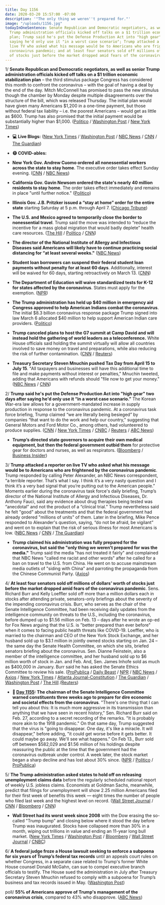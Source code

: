 ```yaml
---
title: Day 1156
date: 2020-03-20 15:57:00 -07:00
description: '"The only thing we weren''t prepared for."'
image: "/uploads/1156.jpg"
todayInOneSentence: Senate Republican and Democratic negotiators, as well as senior
  Trump administration officials kicked off talks on a $1 trillion economic stabilization
  plan; Trump said he's put the Defense Production Act into "high gear" two days after
  saying he'd only use it "in a worst case scenario"; Trump attacked a reporter on
  live TV who asked what his message would be to Americans who are frightened by the
  coronavirus pandemic; and at least four senators sold off millions of dollars’ worth
  of stocks just before the market dropped amid fears of the coronavirus pandemic.
---
```


1/ **Senate Republican and Democratic negotiators, as well as senior Trump administration officials kicked off talks on a $1 trillion economic stabilization plan** – the third stimulus package Congress has considered this month to confront the coronavirus –  with the goal of having a deal by the end of the day. Mitch McConnell has promised to pass the new stimulus though the chamber by Monday despite multiple disagreements over the structure of the bill, which was released Thursday. The initial plan would have given many Americans $1,200 in a one-time payment, but those without federal tax liability – i.e. the poorest Americans – would get as little as $600. Trump has also promised that the initial payment would be substantially higher than $1,000. ([Politico](https://www.politico.com/news/2020/03/20/senate-coronavirus-emergency-stimulus-deal-friday-138788) / [Washington Post](https://www.washingtonpost.com/us-policy/2020/03/20/trump-coronavirus-senate-economic-plan/) / [New York Times](https://www.nytimes.com/2020/03/20/us/politics/congress-coronavirus-economic-rescue-plan.html))

* **💻 Live Blogs:** ([New York Times](https://www.nytimes.com/2020/03/20/world/coronavirus-news.html) / [Washington Post](https://www.washingtonpost.com/world/2020/03/20/coronavirus-latest-news/) / [NBC News](https://www.nbcnews.com/health/health-news/live-blog/coronavirus-updates-california-issues-stay-home-order-no-new-local-n1164541) / [CNN](https://www.cnn.com/world/live-news/coronavirus-outbreak-03-20-20-intl-hnk/index.html) / [The Guardian](https://www.theguardian.com/us-news/live/2020/mar/20/coronavirus-us-donald-trump-response-republicans-stock-scandal-live-updates))

* **😷 COVID-ables:**

* **New York Gov. Andrew Cuomo ordered all nonessential workers across the state to stay home**. The executive order takes effect Sunday evening. ([CNN](https://www.cnn.com/2020/03/20/politics/new-york-workforce-stay-home/index.html) / [NBC News](https://www.nbcnews.com/health/health-news/live-blog/coronavirus-updates-california-issues-stay-home-order-no-new-local-n1164541))

* **California Gov. Gavin Newsom ordered the state's nearly 40 million residents to stay home**. The order takes effect immediately and remains in place "until further notice." ([Politico](https://www.politico.com/states/california/story/2020/03/19/newsom-orders-all-40m-californians-to-stay-home-in-nations-strictest-state-lockdown-1268248))

* **Illinois Gov. J.B. Pritzker issued a “stay at home” order for the entire state** starting Saturday at 5 p.m. through April 7. ([Chicago Tribune](https://www.chicagotribune.com/coronavirus/ct-coronavirus-illinois-shelter-in-place-lockdown-order-20200320-teedakbfw5gvdgmnaxlel54hau-story.html))

* **The U.S. and Mexico agreed to temporarily close the border to nonessential travel**. Trump said the move was intended to “reduce the incentive for a mass global migration that would badly deplete” health care resources. ([The Hill](https://thehill.com/homenews/administration/488636-us-announces-travel-restrictions-with-mexico-citing-coronavirus) / [Politico](https://www.politico.com/news/2020/03/20/us-mexico-ready-to-partially-close-border-138946) / [CNN](https://www.cnn.com/2020/03/20/politics/us-mexico-border/index.html))

* **The director of the National Institute of Allergy and Infectious Diseases said Americans will likely have to continue practicing social distancing for “at least several weeks."** ([NBC News](https://www.nbcnews.com/politics/donald-trump/fauci-predicts-americans-will-likely-need-stay-home-least-several-n1164701))

* **Student loan borrowers can suspend their federal student loan payments without penalty for at least 60 days**. Additionally, interest will be waived for 60 days, starting retroactively on March 13. ([CNN](https://www.cnn.com/2020/03/20/politics/student-loan-payments-suspend-coronavirus/index.html))

* **The Department of Education will waive standardized tests for K-12 for states affected by the coronavirus**. States must apply for the exemption. ([NPR](https://www.npr.org/sections/coronavirus-live-updates/2020/03/20/818977484/education-dept-makes-changes-to-standardized-tests-student-loans-over-coronaviru))

* **The Trump administration has held up $40 million in emergency aid Congress approved to help American Indians combat the coronavirus**. The initial $8.3 billion coronavirus response package Trump signed into law March 6 allocated $40 million to help support American Indian care providers. ([Politico](https://www.politico.com/news/2020/03/20/coronavirus-american-indian-health-138724))

* **Trump canceled plans to host the G7 summit at Camp David and will instead hold the gathering of world leaders as a teleconference.** White House officials said holding the summit virtually will allow all countries involved to save money on travel and preparations, while also reducing the risk of further contamination. ([CNN](https://www.cnn.com/2020/03/19/politics/g7-camp-david-teleconference/index.html) / [Reuters](https://twitter.com/jeffmason1/status/1240766753640194049))

* **Treasury Secretary Steven Mnuchin pushed Tax Day from April 15 to July 15**. "All taxpayers and businesses will have this additional time to file and make payments without interest or penalties," Mnuchin tweeted, adding that Americans with refunds should "file now to get your money." ([NBC News](https://www.nbcnews.com/politics/politics-news/tax-day-postponed-until-july-15-mnuchin-says-n1164811) / [CNN](https://www.cnn.com/2020/03/20/politics/steven-mnuchin-tax-day-july-15/index.html))

2/ **Trump said he's put the Defense Production Act into "high gear" two days after saying he'd only use it “in a worst case scenario.”** The Korean War-era law allows for a government-mandated increase in supply production in response to the coronavirus pandemic. At a coronavirus task force briefing, Trump claimed “we are literally being besieged” by companies “that want to do the work and help our country," suggesting that General Motors and Ford Motor Co., among others, had volunteered to produce supplies. ([CNN](https://www.cnn.com/2020/03/20/politics/trump-defense-production-act/index.html) / [New York Times](https://www.nytimes.com/2020/03/20/us/politics/trump-coronavirus-supplies.html) / [CNBC](https://www.cnbc.com/2020/03/20/trump-invoked-the-defense-production-act-heres-how-he-can-use-its-powers.html) / [Reuters](https://www.reuters.com/article/us-health-coronavirus-trump-defense/trump-says-he-has-put-defense-production-act-into-gear-to-fight-coronavirus-idUSKBN2172PI) / [ABC News](https://abcnews.go.com/Business/automakers-offer-build-ventilators-us-faces-critical-shortage/story?id=69689489))

* **Trump’s directed state governors to acquire their own medical equipment, but then the federal government outbid them** for protective gear for doctors and nurses, as well as respirators. ([Bloomberg](https://www.bloomberg.com/news/articles/2020-03-19/trump-told-governors-to-buy-own-virus-supplies-then-outbid-them?sref=MIBMEEoj) / [Business Insider](https://www.businessinsider.com/coronavirus-trump-outbid-states-on-medical-supplies-2020-3))

3/ **Trump attacked a reporter on live TV who asked what his message would be to Americans who are frightened by the coronavirus pandemic**. Trump responded by calling Peter Alexander, an NBC News correspondent, “a terrible reporter. That’s what I say. I think it’s a very nasty question and I think it’s a very bad signal that you’re putting out to the American people.” Moments earlier during the coronavirus task force's daily briefing, Trump’s director of the National Institute of Allergy and Infectious Diseases, Dr. Anthony Fauci, said any evidence about drug therapies being tested was “anecdotal” and not the product of a “clinical trial.” Trump nevertheless said he felt "good" about the treatments and that the federal government had already ordered "millions of units" of them. Later in the briefing, Mike Pence responded to Alexander's question, saying, “do not be afraid, be vigilant” and went on to explain that the risk of serious illness for most Americans is low. ([NBC News](https://www.nbcnews.com/politics/donald-trump/trump-rips-reporter-who-asked-him-calm-scared-americans-terrible-n1165031) / [CNN](https://www.cnn.com/2020/03/20/media/trump-rant-at-nbc-news-peter-alexander/index.html) / [The Guardian](https://www.theguardian.com/us-news/2020/mar/20/trump-coronavirus-question-attack-reporter-over-fears))

* **Trump claimed his administration was fully prepared for the coronavirus, but said the "only thing we weren't prepared for was the media."** Trump said the media "has not treated it fairly" and complained that NBC News "called me racist and other words" after he called for a ban on travel to the U.S. from China. He went on to accuse mainstream media outlets of  "siding with China" and parroting the propaganda from the Chinese Communist Party. ([Axios](https://www.axios.com/trump-coronavirus-media-werent-prepared-bf6b8595-61c6-4e5a-b391-ca1e4446368e.html))

4/ **At least four senators sold off millions of dollars’ worth of stocks just before the market dropped amid fears of the coronavirus pandemic**. Sens. Richard Burr and Kelly Loeffler sold off more than a million dollars each in stocks after attending private, senators-only briefings about the severity of the impending coronavirus crisis. Burr, who serves as the chair of the Senate Intelligence Committee, had been receiving daily updates from the intelligence community on threats to the U.S., including the coronavirus, before dumped up to $1.56 million on Feb. 13 – days after he wrote an op-ed for Fox News arguing that the U.S. is "better prepared than ever before" when it comes to facing public health threats like COVID-19. Loeffler, who is married to the chairman and CEO of the New York Stock Exchange, and her husband sold up to $3.1 million in jointly owned stocks starting on Jan. 24 – the same day the Senate Health Committee, on which she sits, briefed senators briefing about the coronavirus. Sen. Dianne Feinstein, also a member of the intelligence committee, and her husband sold up to $6 million worth of stock in Jan. and Feb. And, Sen. James Inhofe sold as much as $400,000 in January. Burr said he has asked the Senate Ethics Committee to review his sale. ([ProPublica](https://www.propublica.org/article/senator-dumped-up-to-1-6-million-of-stock-after-reassuring-public-about-coronavirus-preparedness) / [Daily Beast](https://www.thedailybeast.com/sen-kelly-loeffler-dumped-millions-in-stock-after-coronavirus-briefing) / [NPR](https://www.npr.org/2020/03/19/818192535/burr-recording-sparks-questions-about-private-comments-on-covid-19) / [NBC News](https://www.nbcnews.com/politics/congress/aoc-calls-senate-intel-chair-richard-burr-resign-stock-selloff-n1164401) / [Axios](https://www.axios.com/richard-burr-coronavirus-stock-7bd10426-de87-43d7-9939-8241d2ab08db.html) / [New York Times](https://www.nytimes.com/2020/03/19/us/politics/richard-burr-coronavirus-stocks.html) / [Atlanta Journal-Constitution](https://www.ajc.com/news/state--regional-govt--politics/perdue-loeffler-among-senators-whose-stock-trading-during-coronavirus-raises-questions/YjEYsWqAVwZh52HTpl1EpL/) / [The Guardian](https://www.theguardian.com/us-news/2020/mar/20/republican-senators-sold-stocks-before-markets-plunged-on-coronavirus-fears-reports) / [Washington Post](https://www.washingtonpost.com/politics/sen-richard-burr-r-nc-says-he-has-asked-senate-ethics-committee-for-review-of-his-stock-sales/2020/03/20/43861396-6ab8-11ea-b313-df458622c2cc_story.html) / [The Hill](https://thehill.com/blogs/blog-briefing-room/news/36806-burr-told-family-to-withdraw-everything-from-bank) /[Reuters](https://www.reuters.com/article/us-china-health-usa-intelligence/u-s-spy-agencies-monitor-coronavirus-spread-concerns-about-india-sources-idUSKCN20L37R))

* **📌 [Day 1155](https://whatthefuckjusthappenedtoday.com/2020/03/19/day-1155/#1-the-chairman-of-the-senate-intelli): The chairman of the Senate Intelligence Committee warned constituents three weeks ago to prepare for dire economic and societal effects from the coronavirus**. "There's one thing that I can tell you about this: It is much more aggressive in its transmission than anything that we have seen in recent history," Sen. Richard Burr said on Feb. 27, according to a secret recording of the remarks. "It is probably more akin to the 1918 pandemic." On that same day, Trump suggested that the virus is "going to disappear. One day, it's like a miracle. It will disappear," before adding, "it could get worse before it gets better. It could maybe go away. We'll see what happens." On Feb 13., Burr sold off between $582,029 and $1.56 million of his holdings despite reassuring the public at the time that the government had the coronavirus outbreak under control. A week later, the stock market began a sharp decline and has lost about 30% since. ([NPR](https://www.npr.org/2020/03/19/818192535/burr-recording-sparks-questions-about-private-comments-on-covid-19) / [Politico](https://www.politico.com/news/2020/03/19/senate-intel-chair-warned-of-coronavirus-disruption-in-private-137407) / [ProPublica](https://www.propublica.org/article/senator-dumped-up-to-1-6-million-of-stock-after-reassuring-public-about-coronavirus-preparedness))

5/ **The Trump administration asked states to hold off on releasing unemployment claims data** before the regularly scheduled national report of weekly U.S. jobless claims. Economists at Goldman Sachs, meanwhile, predict that filings for unemployment will show 2.25 million Americans filed for their first week of benefits this week — eight times the number of people who filed last week and the highest level on record. ([Wall Street Journal](https://www.wsj.com/articles/trump-administration-ask-states-to-keep-quiet-about-jobless-figures-11584676698) / [CNN](https://www.cnn.com/2020/03/20/politics/labor-department-states-unemployment-numbers-coronavirus/) / [Bloomberg](https://www.bloomberg.com/news/articles/2020-03-20/u-s-weekly-jobless-claims-could-exceed-2-million-goldman-says?sref=MIBMEEoj) / [CNN](https://www.cnn.com/2020/03/19/economy/unemployment-benefits-goldman-sachs/))

* **Wall Street had its worst week since 2008** with the Dow erasing the so-called "Trump bump" and closing below where it stood the day before Trump was inaugurated. Stocks have collapsed more than 30% in a month, wiping out trillions in value and ending an 11-year long bull market. ([New York Times](https://www.nytimes.com/2020/03/20/business/stock-market-today-coronavirus.html) / [Washington Post](https://www.washingtonpost.com/business/2020/03/20/stocks-markets-today-coronavirus/) / [Bloomberg](https://www.bloomberg.com/news/articles/2020-03-19/asia-stocks-to-rise-tepid-rally-builds-dollar-up-markets-wrap?srnd=premium&sref=MIBMEEoj) / [Wall Street Journal](https://www.wsj.com/articles/stocks-and-currencies-rise-as-feds-actions-ease-strains-11584679947?mod=hp_lead_pos1) / [CNBC](https://www.cnbc.com/2020/03/19/stock-market-futures-open-to-close-news.html))

6/ **A federal judge froze a House lawsuit seeking to enforce a subpoena for six years of Trump’s federal tax records** until an appeals court rules on whether Congress, in a separate case related to Trump's former White House counsel Donald McGahn, can sue to compel executive branch officials to testify. The House sued the administration in July after Treasury Secretary Steven Mnuchin refused to comply with a subpoena for Trump’s business and tax records issued in May. ([Washington Post](https://www.washingtonpost.com/local/legal-issues/us-judge-freezes-house-lawsuit-seeking-president-trumps-irs-tax-records/2020/03/20/34eb3dd6-6ac0-11ea-b313-df458622c2cc_story.html))

poll/ **55% of Americans approve of Trump's management of the coronavirus crisis**, compared to 43% who disapprove. ([ABC News](https://abcnews.go.com/Politics/coronavirus-upends-nation-americans-lives-changed-pandemic-poll/story?id=69696172))